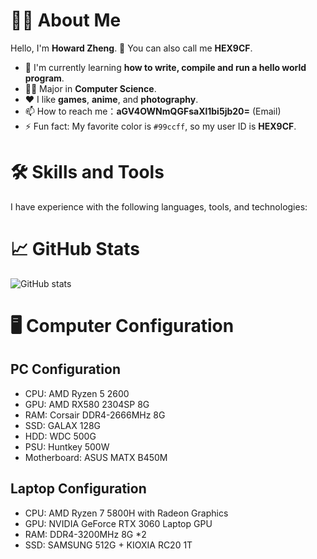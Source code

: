 # 👨‍💻 About Me

Hello, I'm **Howard Zheng**. 👋 You can also call me **HEX9CF**. 

- 🌱 I'm currently learning **how to write, compile and run a hello world program**.
- 🧑‍🎓 Major in **Computer Science**.
- ❤️ I like **games**, **anime**, and **photography**.
- 📫 How to reach me：**aGV4OWNmQGFsaXl1bi5jb20=** (Email)
- ⚡ Fun fact: My favorite color is `#99ccff`, so my user ID is **HEX9CF**.

# 🛠 Skills and Tools

I have experience with the following languages, tools, and technologies:

# 📈 GitHub Stats

![GitHub stats](https://github-readme-stats.vercel.app/api?username=HEX9CF&show_icons=true)

# 🖥️ Computer Configuration

## PC Configuration

- CPU: AMD Ryzen 5 2600
- GPU: AMD RX580 2304SP 8G
- RAM: Corsair DDR4-2666MHz 8G
- SSD: GALAX 128G
- HDD: WDC 500G
- PSU: Huntkey 500W
- Motherboard: ASUS MATX B450M

## Laptop Configuration 

- CPU: AMD Ryzen 7 5800H with Radeon Graphics
- GPU: NVIDIA GeForce RTX 3060 Laptop GPU
- RAM: DDR4-3200MHz 8G *2
- SSD: SAMSUNG 512G + KIOXIA RC20 1T
